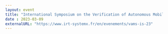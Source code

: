```yaml
---
layout: event
title: "International Symposium on the Verification of Autonomous Mobile Systems"
date : 2023-03-09
externalURL: "https://www.irt-systemx.fr/en/evenements/vams-is-23"
---
```


